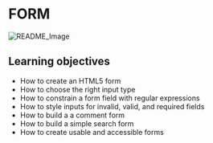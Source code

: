 # FORM

![README_Image](https://articles.geekster.in/wp-content/uploads/2024/05/HTML-FORM.png)

## Learning objectives


* How to create an HTML5 form
* How to choose the right input type
* How to constrain a form field with regular expressions
* How to style inputs for invalid, valid, and required fields
* How to build a a comment form
* How to build a simple search form
* How to create usable and accessible forms
